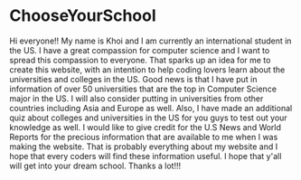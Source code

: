 # ChooseYourSchool
Hi everyone!! My name is Khoi and I am currently an international student in the US. 
I have a great compassion for computer science and I want to spread this compassion to everyone. That sparks up an idea for me to create this website, with an intention to help coding lovers learn about the universities and colleges in the US. Good news is that I have put in information of over 50 universities that are the top in Computer Science major in the US. 
I will also consider putting in universities from other countries including Asia and Europe as well. 
Also, I have made an additional quiz about colleges and universities in the US for you guys to test out your knowledge as well. I would like to give credit for the U.S News and World Reports for the precious information that are available to me when I was making the website.
That is probably everything about my website and I hope that every coders will find these information useful. I hope that y'all will get into your dream school. Thanks a lot!!!
